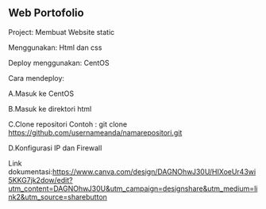 ## Web Portofolio

Project: Membuat Website static

Menggunakan: Html dan css

Deploy menggunakan: CentOS

Cara mendeploy:

A.Masuk ke CentOS

B.Masuk ke direktori html 

C.Clone repositori Contoh : git clone https://github.com/usernameanda/namarepositori.git

D.Konfigurasi IP dan Firewall

Link dokumentasi:https://www.canva.com/design/DAGNOhwJ30U/HIXoeUr43wi5KKG7jk2dow/edit?utm_content=DAGNOhwJ30U&utm_campaign=designshare&utm_medium=link2&utm_source=sharebutton

